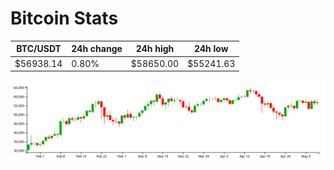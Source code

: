 # Bitcoin Stats

BTC/USDT|24h change|24h high|24h low|
|---|---|---|---|
|$56938.14|0.80%|$58650.00|$55241.63|

<img src="./chart.svg">
